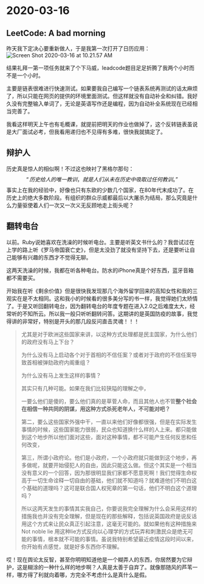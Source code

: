 # 2020-03-16

## LeetCode: A bad morning



昨天我下定决心要重新做人，于是我第一次打开了日历应用：![Screen Shot 2020-03-16 at 10.21.57 AM](https://tva1.sinaimg.cn/large/00831rSTgy1gcvk114qd9j30yi0u0h00.jpg)

结果礼拜一第一项任务就来了个下马威，leadcode题目足足折腾了我两个小时而不是一个小时。

主要是链表很难进行快速测试。如果要我自己编写一个链表系统再测试的话太麻烦了，所以只能在网页的提供的环境里面测试。但这样就没有自动补全和纠错。我好久没有完整输入单词了，无论是英语写作还是编程，因为自动补全系统现在已经相当完善了。

我看这样明天上午也有毛概课，就提前把明天的作业也做掉了，这个反转链表虽说是大厂面试必考，但我看用递归也不见得有多难，很快我就搞定了。

## 辩护人

历史真是惊人的相似啊！不过这也映衬了黑格尔那句：
$$
“历史给人的唯一教训，就是人们从未在历史中吸取过任何教训。”
$$
事实上在我的经验中，好像也只有东欧的少数几个国家，在80年代末成功了。在历史上的绝大多数阶段。有组织的群众示威都最后以大屠杀为结局，那么究竟是什么力量驱使着人们一次又一次义无反顾地走上街头呢？

## 翻转电台

以前。Ruby说她喜欢在洗澡的时候听电台。主要是听英文书什么的？我尝试过在上学的路上听《罗马帝国衰亡史》，但是太没劲了就没有坚持下去，还是要听让自己能够有兴趣的东西才不觉得无聊。

这两天洗澡的时候，我都在听各种电台。防水的iPhone真是个好东西，蓝牙音箱都不需要买。

开始我在听《剩余价值》但是很快我发现那几个海外留学回来的高知女性和我的三观实在是不太相同。这和我小的时候看的很多美分写的书一样，我觉得她们太矫情了。于是又听回翻转电台，因为翻转电台的年度专题在进入2.0之后难度太大，经常听的不知所云。所以我一般只听听翻转问答。这期讲的是英国防疫的故事，我觉得讲的非常好，特别是开头的那几段反问直击灵魂！！！

> 尤其是对于欧洲这些国家来讲，以这种方式处理都是民主国家，为什么他们的政府没有马上下台？
>
> 为什么没有马上启动各个对于首相的不信任案？或者对于政府的不信任案导致首相被弹劾政府内阁重组？
>
> 为什么没有马上发生这样的事情？
>
> 其实只有几种可能。如果在我们比较狭隘的理解之中，
>
> 一要么他们是傻的，要么他们真的是草菅人命，而且其他人也不管**整个社会在相信一种共同的阴谋，用这种方式杀死老年人，不可能对吧？**
>
> 第二，要么这些国家外强中干，一直以来他们好像都很强，但是在实际发生事情的时候，这些国家能力很弱，民众也知道换什么样的人上来。都只能做到这个地步所以他们面对这些，面对这种事情，都不可能产生任何反思和任何改变，
>
> 第三，所谓小政府论。他们是小政府，一个小政府就只能做到这个地步，再多做呢，就要开始侵犯人的自由，因此只能这么做。但这个其实是一个相当没有意义的一个回答，因为那很明显我们家都不愿意死啊！我们觉得生命权高于一切生命诠释一切自由的基础，他们就不知道吗？就难道他们不明白这个基础的道理吗？这可是联合国人权宪章的第一句话，他们不明白这个道理吗？
>
> 所以这两天发生的事情其实我自己，你要说我完全理解为什么会采用这样的措施我也并没有完全理解，但是现在的那些解释，包括说英国政府是说反话用这个方式来让民众真正引起注意，这毫无可能的。就如果他有这种措施来Not noble lie 用这种lie方式反向以心理学的方式玩弄和刺激民众是绝无可能的事情，根本就不可能的事情。虽说我特别希望最近疫情这段时间以来，你开始有点感觉，就是好多东西你不理解。
>
> 

哎！现在舆论太反智，甚至你明明知道他是一个糊弄人的东西，你居然要为它辩护，这是糊涂的一种什么样的地步啊？人真是太善于自弃了。就像那随风的芦苇一样，哪方得了利就向着哪，方完全不考虑什么是真什么是假。